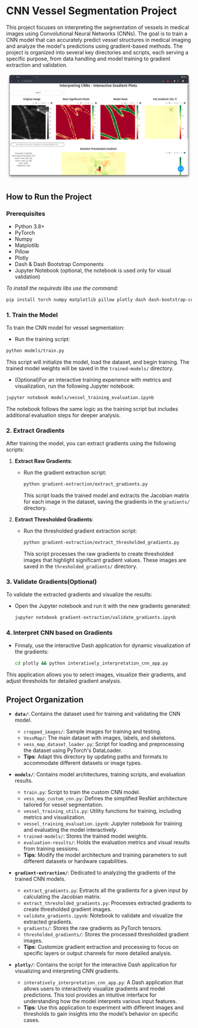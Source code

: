 # CNN Vessel Segmentation Project

This project focuses on interpreting the segmentation of vessels in medical images using Convolutional Neural Networks (CNNs). The goal is to train a CNN model that can accurately predict vessel structures in medical imaging and analyze the model's predictions using gradient-based methods. The project is organized into several key directories and scripts, each serving a specific purpose, from data handling and model training to gradient extraction and validation.

![](./assets/InterpretingCNNs-Thumbnail.png)

## How to Run the Project

### Prerequisites

- Python 3.8+
- PyTorch
- Numpy
- Matplotlib
- Pillow
- Plotly
- Dash & Dash Bootstrap Components
- Jupyter Notebook (optional, the notebook is used only for visual validation)

_To install the requireds libs use the command:_

```bash
pip install torch numpy matplotlib pillow plotly dash dash-bootstrap-components jupyter
```

### 1. Train the Model

To train the CNN model for vessel segmentation:

- Run the training script:

```bash
python models/train.py
```

This script will initialize the model, load the dataset, and begin training. The trained model weights will be saved in the `trained-models/` directory.

- (Optional)For an interactive training experience with metrics and visualization, run the following Jupyter notebook:

```bash
jupyter notebook models/vessel_training_evaluation.ipynb
```

The notebook follows the same logic as the training script but includes additional evaluation steps for deeper analysis.

### 2. Extract Gradients

After training the model, you can extract gradients using the following scripts:

1. **Extract Raw Gradients**:

   - Run the gradient extraction script:

     ```bash
     python gradient-extraction/extract_gradients.py
     ```

     This script loads the trained model and extracts the Jacobian matrix for each image in the dataset, saving the gradients in the `gradients/` directory.

2. **Extract Thresholded Gradients**:

   - Run the thresholded gradient extraction script:

     ```bash
     python gradient-extraction/extract_thresholded_gradients.py
     ```

     This script processes the raw gradients to create thresholded images that highlight significant gradient values. These images are saved in the `thresholded_gradients/` directory.

### 3. Validate Gradients(Optional)

To validate the extracted gradients and visualize the results:

- Open the Jupyter notebook and run it with the new gradients generated:

  ```bash
  jupyter notebook gradient-extraction/validate_gradients.ipynb
  ```

### 4. Interpret CNN based on Gradients

- Finnaly, use the interactive Dash application for dynamic visualization of the gradients:

  ```bash
  cd plotly && python interatively_interpretation_cnn_app.py
  ```

This application allows you to select images, visualize their gradients, and adjust thresholds for detailed gradient analysis.

## Project Organization

- **`data/`**: Contains the dataset used for training and validating the CNN model.

  - `cropped_images/`: Sample images for training and testing.
  - `VessMap/`: The main dataset with images, labels, and skeletons.
  - `vess_map_dataset_loader.py`: Script for loading and preprocessing the dataset using PyTorch's DataLoader.
  - **Tips**: Adapt this directory by updating paths and formats to accommodate different datasets or image types.

- **`models/`**: Contains model architectures, training scripts, and evaluation results.

  - `train.py`: Script to train the custom CNN model.
  - `vess_map_custom_cnn.py`: Defines the simplified ResNet architecture tailored for vessel segmentation.
  - `vessel_training_utils.py`: Utility functions for training, including metrics and visualization.
  - `vessel_training_evaluation.ipynb`: Jupyter notebook for training and evaluating the model interactively.
  - `trained-models/`: Stores the trained model weights.
  - `evaluation-results/`: Holds the evaluation metrics and visual results from training sessions.
  - **Tips**: Modify the model architecture and training parameters to suit different datasets or hardware capabilities.

- **`gradient-extraction/`**: Dedicated to analyzing the gradients of the trained CNN models.

  - `extract_gradients.py`: Extracts all the gradients for a given input by calculating the Jacobian matrix.
  - `extract_thresholded_gradients.py`: Processes extracted gradients to create thresholded gradient images.
  - `validate_gradients.ipynb`: Notebook to validate and visualize the extracted gradients.
  - `gradients/`: Stores the raw gradients as PyTorch tensors.
  - `thresholded_gradients/`: Stores the processed thresholded gradient images.
  - **Tips**: Customize gradient extraction and processing to focus on specific layers or output channels for more detailed analysis.

- **`plotly/`**: Contains the script for the interactive Dash application for visualizing and interpreting CNN gradients.

  - `interatively_interpretation_cnn_app.py`: A Dash application that allows users to interactively visualize gradients and model predictions. This tool provides an intuitive interface for understanding how the model interprets various input features.
  - **Tips**: Use this application to experiment with different images and thresholds to gain insights into the model’s behavior on specific cases.
